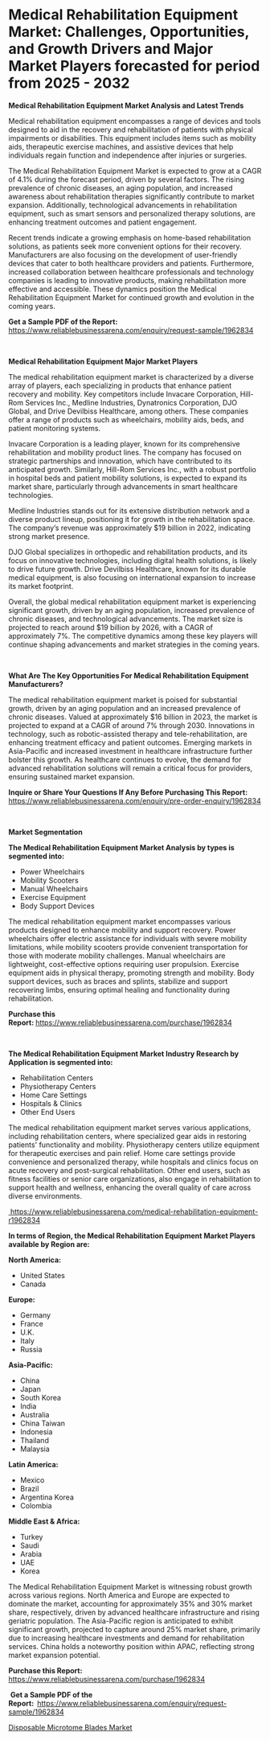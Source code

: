 <p><h1>Medical Rehabilitation Equipment Market: Challenges, Opportunities, and Growth Drivers and Major Market Players forecasted for period from 2025 - 2032</h1></p><p><strong>Medical Rehabilitation Equipment Market Analysis and Latest Trends</strong></p>
<p><p>Medical rehabilitation equipment encompasses a range of devices and tools designed to aid in the recovery and rehabilitation of patients with physical impairments or disabilities. This equipment includes items such as mobility aids, therapeutic exercise machines, and assistive devices that help individuals regain function and independence after injuries or surgeries.</p><p>The Medical Rehabilitation Equipment Market is expected to grow at a CAGR of 4.1% during the forecast period, driven by several factors. The rising prevalence of chronic diseases, an aging population, and increased awareness about rehabilitation therapies significantly contribute to market expansion. Additionally, technological advancements in rehabilitation equipment, such as smart sensors and personalized therapy solutions, are enhancing treatment outcomes and patient engagement.</p><p>Recent trends indicate a growing emphasis on home-based rehabilitation solutions, as patients seek more convenient options for their recovery. Manufacturers are also focusing on the development of user-friendly devices that cater to both healthcare providers and patients. Furthermore, increased collaboration between healthcare professionals and technology companies is leading to innovative products, making rehabilitation more effective and accessible. These dynamics position the Medical Rehabilitation Equipment Market for continued growth and evolution in the coming years.</p></p>
<p><strong>Get a Sample PDF of the Report:&nbsp;</strong> <a href="https://www.reliablebusinessarena.com/enquiry/request-sample/1962834?utm_campaign=1871&utm_medium=2&utm_source=Github&utm_content=ia&utm_term=04032025&utm_id=medical-rehabilitation-equipment">https://www.reliablebusinessarena.com/enquiry/request-sample/1962834</a></p>
<p>&nbsp;</p>
<p><strong>Medical Rehabilitation Equipment Major Market Players</strong></p>
<p><p>The medical rehabilitation equipment market is characterized by a diverse array of players, each specializing in products that enhance patient recovery and mobility. Key competitors include Invacare Corporation, Hill-Rom Services Inc., Medline Industries, Dynatronics Corporation, DJO Global, and Drive Devilbiss Healthcare, among others. These companies offer a range of products such as wheelchairs, mobility aids, beds, and patient monitoring systems.</p><p>Invacare Corporation is a leading player, known for its comprehensive rehabilitation and mobility product lines. The company has focused on strategic partnerships and innovation, which have contributed to its anticipated growth. Similarly, Hill-Rom Services Inc., with a robust portfolio in hospital beds and patient mobility solutions, is expected to expand its market share, particularly through advancements in smart healthcare technologies.</p><p>Medline Industries stands out for its extensive distribution network and a diverse product lineup, positioning it for growth in the rehabilitation space. The company’s revenue was approximately $19 billion in 2022, indicating strong market presence.</p><p>DJO Global specializes in orthopedic and rehabilitation products, and its focus on innovative technologies, including digital health solutions, is likely to drive future growth. Drive Devilbiss Healthcare, known for its durable medical equipment, is also focusing on international expansion to increase its market footprint.</p><p>Overall, the global medical rehabilitation equipment market is experiencing significant growth, driven by an aging population, increased prevalence of chronic diseases, and technological advancements. The market size is projected to reach around $19 billion by 2026, with a CAGR of approximately 7%. The competitive dynamics among these key players will continue shaping advancements and market strategies in the coming years.</p></p>
<p>&nbsp;</p>
<p><strong>What Are The Key Opportunities For Medical Rehabilitation Equipment Manufacturers?</strong></p>
<p><p>The medical rehabilitation equipment market is poised for substantial growth, driven by an aging population and an increased prevalence of chronic diseases. Valued at approximately $16 billion in 2023, the market is projected to expand at a CAGR of around 7% through 2030. Innovations in technology, such as robotic-assisted therapy and tele-rehabilitation, are enhancing treatment efficacy and patient outcomes. Emerging markets in Asia-Pacific and increased investment in healthcare infrastructure further bolster this growth. As healthcare continues to evolve, the demand for advanced rehabilitation solutions will remain a critical focus for providers, ensuring sustained market expansion.</p></p>
<p><strong>Inquire or Share Your Questions If Any Before Purchasing This Report:</strong> <a href="https://www.reliablebusinessarena.com/enquiry/pre-order-enquiry/1962834?utm_campaign=1871&utm_medium=2&utm_source=Github&utm_content=ia&utm_term=04032025&utm_id=medical-rehabilitation-equipment">https://www.reliablebusinessarena.com/enquiry/pre-order-enquiry/1962834</a></p>
<p>&nbsp;</p>
<p><strong>Market Segmentation</strong></p>
<p><strong>The Medical Rehabilitation Equipment Market Analysis by types is segmented into:</strong></p>
<p><ul><li>Power Wheelchairs</li><li>Mobility Scooters</li><li>Manual Wheelchairs</li><li>Exercise Equipment</li><li>Body Support Devices</li></ul></p>
<p><p>The medical rehabilitation equipment market encompasses various products designed to enhance mobility and support recovery. Power wheelchairs offer electric assistance for individuals with severe mobility limitations, while mobility scooters provide convenient transportation for those with moderate mobility challenges. Manual wheelchairs are lightweight, cost-effective options requiring user propulsion. Exercise equipment aids in physical therapy, promoting strength and mobility. Body support devices, such as braces and splints, stabilize and support recovering limbs, ensuring optimal healing and functionality during rehabilitation.</p></p>
<p><strong>Purchase this Report:&nbsp;</strong><a href="https://www.reliablebusinessarena.com/purchase/1962834?utm_campaign=1871&utm_medium=2&utm_source=Github&utm_content=ia&utm_term=04032025&utm_id=medical-rehabilitation-equipment">https://www.reliablebusinessarena.com/purchase/1962834</a></p>
<p>&nbsp;</p>
<p><strong>The Medical Rehabilitation Equipment Market Industry Research by Application is segmented into:</strong></p>
<p><ul><li>Rehabilitation Centers</li><li>Physiotherapy Centers</li><li>Home Care Settings</li><li>Hospitals & Clinics</li><li>Other End Users</li></ul></p>
<p><p>The medical rehabilitation equipment market serves various applications, including rehabilitation centers, where specialized gear aids in restoring patients' functionality and mobility. Physiotherapy centers utilize equipment for therapeutic exercises and pain relief. Home care settings provide convenience and personalized therapy, while hospitals and clinics focus on acute recovery and post-surgical rehabilitation. Other end users, such as fitness facilities or senior care organizations, also engage in rehabilitation to support health and wellness, enhancing the overall quality of care across diverse environments.</p></p>
<p><a href="https://www.reliablebusinessarena.com/medical-rehabilitation-equipment-r1962834?utm_campaign=1871&utm_medium=2&utm_source=Github&utm_content=ia&utm_term=04032025&utm_id=medical-rehabilitation-equipment">&nbsp;https://www.reliablebusinessarena.com/medical-rehabilitation-equipment-r1962834</a></p>
<p><strong>In terms of Region, the Medical Rehabilitation Equipment Market Players available by Region are:</strong></p>
<p>
    <p> <strong> North America: </strong>
        <ul>
            <li>United States</li>
            <li>Canada</li>
        </ul>
        </p> 
    <p> <strong> Europe: </strong>
        <ul>
            <li>Germany</li>
            <li>France</li>
            <li>U.K.</li>
            <li>Italy</li>
            <li>Russia</li>
        </ul>
        </p> 
    <p> <strong> Asia-Pacific: </strong>
        <ul>
            <li>China</li>
            <li>Japan</li>
            <li>South Korea</li>
            <li>India</li>
            <li>Australia</li>
            <li>China Taiwan</li>
            <li>Indonesia</li>
            <li>Thailand</li>
            <li>Malaysia</li>
        </ul>
        </p> 
    <p> <strong> Latin America: </strong>
        <ul>
            <li>Mexico</li>
            <li>Brazil</li>
            <li>Argentina Korea</li>
            <li>Colombia</li>
        </ul>
        </p> 
    <p> <strong> Middle East & Africa: </strong>
        <ul>
            <li>Turkey</li>
            <li>Saudi</li>
            <li>Arabia</li>
            <li>UAE</li>
            <li>Korea</li>
        </ul>
    </p>
    </p>
<p><p>The Medical Rehabilitation Equipment Market is witnessing robust growth across various regions. North America and Europe are expected to dominate the market, accounting for approximately 35% and 30% market share, respectively, driven by advanced healthcare infrastructure and rising geriatric population. The Asia-Pacific region is anticipated to exhibit significant growth, projected to capture around 25% market share, primarily due to increasing healthcare investments and demand for rehabilitation services. China holds a noteworthy position within APAC, reflecting strong market expansion potential.</p></p>
<p><strong>Purchase this Report: </strong><a href="https://www.reliablebusinessarena.com/purchase/1962834?utm_campaign=1871&utm_medium=2&utm_source=Github&utm_content=ia&utm_term=04032025&utm_id=medical-rehabilitation-equipment">https://www.reliablebusinessarena.com/purchase/1962834</a></p>
<p>&nbsp;<strong>Get a Sample PDF of the Report:&nbsp;&nbsp;</strong><a href="https://www.reliablebusinessarena.com/enquiry/request-sample/1962834?utm_campaign=1871&utm_medium=2&utm_source=Github&utm_content=ia&utm_term=04032025&utm_id=medical-rehabilitation-equipment">https://www.reliablebusinessarena.com/enquiry/request-sample/1962834</a></p>
<p><strong></strong></p>
<p><p><a href="https://github.com/WillieWoodard/Market-Research-Report-List-7/blob/main/disposable-microtome-blades-market.md?utm_campaign=1871&utm_medium=2&utm_source=Github&utm_content=ia&utm_term=04032025&utm_id=medical-rehabilitation-equipment">Disposable Microtome Blades Market</a></p></p>